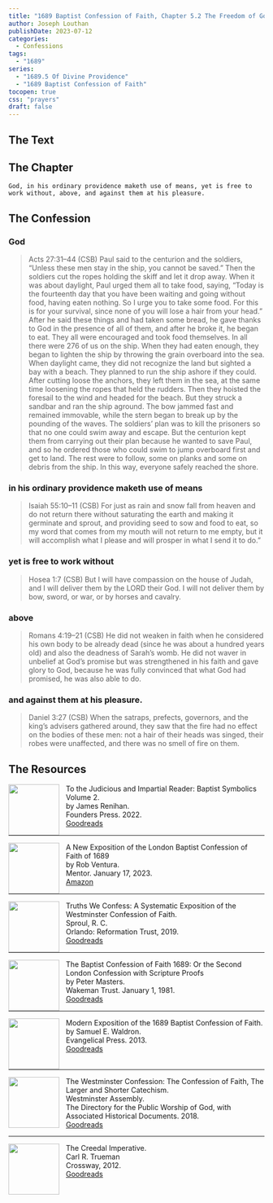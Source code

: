 ```yaml
---
title: "1689 Baptist Confession of Faith, Chapter 5.2 The Freedom of God"
author: Joseph Louthan
publishDate: 2023-07-12
categories:
  - Confessions
tags:
  - "1689"
series:
  - "1689.5 Of Divine Providence"
  - "1689 Baptist Confession of Faith"
tocopen: true
css: "prayers"
draft: false
---
```

## The Text

## The Chapter

```text
God, in his ordinary providence maketh use of means, yet is free to work without, above, and against them at his pleasure.
```

## The Confession

### God

>Acts 27:31–44 (CSB) Paul said to the centurion and the soldiers, “Unless these men stay in the ship, you cannot be saved.” Then the soldiers cut the ropes holding the skiff and let it drop away. When it was about daylight, Paul urged them all to take food, saying, “Today is the fourteenth day that you have been waiting and going without food, having eaten nothing. So I urge you to take some food. For this is for your survival, since none of you will lose a hair from your head.” After he said these things and had taken some bread, he gave thanks to God in the presence of all of them, and after he broke it, he began to eat. They all were encouraged and took food themselves. In all there were 276 of us on the ship. When they had eaten enough, they began to lighten the ship by throwing the grain overboard into the sea. When daylight came, they did not recognize the land but sighted a bay with a beach. They planned to run the ship ashore if they could. After cutting loose the anchors, they left them in the sea, at the same time loosening the ropes that held the rudders. Then they hoisted the foresail to the wind and headed for the beach. But they struck a sandbar and ran the ship aground. The bow jammed fast and remained immovable, while the stern began to break up by the pounding of the waves. The soldiers’ plan was to kill the prisoners so that no one could swim away and escape. But the centurion kept them from carrying out their plan because he wanted to save Paul, and so he ordered those who could swim to jump overboard first and get to land. The rest were to follow, some on planks and some on debris from the ship. In this way, everyone safely reached the shore.

### in his ordinary providence maketh use of means

>Isaiah 55:10–11 (CSB) For just as rain and snow fall from heaven and do not return there without saturating the earth and making it germinate and sprout, and providing seed to sow and food to eat, so my word that comes from my mouth will not return to me empty, but it will accomplish what I please and will prosper in what I send it to do.”

### yet is free to work without

>Hosea 1:7 (CSB) But I will have compassion on the house of Judah, and I will deliver them by the LORD their God. I will not deliver them by bow, sword, or war, or by horses and cavalry.

### above

>Romans 4:19–21 (CSB) He did not weaken in faith when he considered his own body to be already dead (since he was about a hundred years old) and also the deadness of Sarah’s womb. He did not waver in unbelief at God’s promise but was strengthened in his faith and gave glory to God, because he was fully convinced that what God had promised, he was also able to do.

### and against them at his pleasure.

>Daniel 3:27 (CSB) When the satraps, prefects, governors, and the king’s advisers gathered around, they saw that the fire had no effect on the bodies of these men: not a hair of their heads was singed, their robes were unaffected, and there was no smell of fire on them.

## The Resources

<img src="/images/resources/confession-1689-judacious-reader-renihan.png" align="left" width="100" style="padding-right: 10px" />To the Judicious and Impartial Reader: Baptist Symbolics Volume 2.  
by James Renihan.  
Founders Press. 2022.  
[Goodreads](https://www.goodreads.com/book/show/17867976-modern-exposition-of-the-1689-baptist-confession-of-faith)

<p style="clear:both;">

---

<img src="/images/resources/confession-1689-new-exposition-ventura.jpg" align="left" width="100" style="padding-right: 10px" />A New Exposition of the London Baptist Confession of Faith of 1689    
by Rob Ventura.  
Mentor. January 17, 2023.  
[Amazon](https://www.amazon.com/Exposition-London-Baptist-Confession-Faith/dp/1527108902/ref=asc_df_1527108902/?tag=hyprod-20&linkCode=df0&hvadid=598295323603&hvpos=&hvnetw=g&hvrand=3877532160906942020&hvpone=&hvptwo=&hvqmt=&hvdev=c&hvdvcmdl=&hvlocint=&hvlocphy=9014286&hvtargid=pla-1722666080628&psc=1)

<p style="clear:both;">

---

<img src="/images/resources/confession-wcf-truths-we-confess-sproul.jpg" align="left" width="100" style="padding-right: 10px" />Truths We Confess: A Systematic Exposition of the Westminster Confession of Faith.  
Sproul, R. C.    
Orlando: Reformation Trust, 2019.  
[Goodreads](https://www.goodreads.com/book/show/50024945-truths-we-confess?ac=1&from_search=true&qid=ssTkBgIFwE&rank=1)

<p style="clear:both;">

---

<img src="/images/resources/confession-1689-masters.jpg" align="left" width="100" style="padding-right: 10px" />The Baptist Confession of Faith 1689: Or the Second London Confession with Scripture Proofs  
by Peter Masters.  
Wakeman Trust. January 1, 1981.  
[Goodreads](https://www.goodreads.com/book/show/1723671.Baptist_Confession_of_Faith_1689?ac=1&from_search=true&qid=HfdndsOLE6&rank=1)

<p style="clear:both;">

---

<img src="/images/resources/confession-1689-modern-exposition-waldron.jpg" align="left" width="100" style="padding-right: 10px" />Modern Exposition of the 1689 Baptist Confession of Faith.  
by Samuel E. Waldron.  
Evangelical Press. 2013.  
[Goodreads](https://www.goodreads.com/book/show/17867976-modern-exposition-of-the-1689-baptist-confession-of-faith)

<p style="clear:both;">

---

<img src="/images/resources/confession-wcf-banner-of-truth.jpg" align="left" width="100" style="padding-right: 10px" />The Westminster Confession: The Confession of Faith, The Larger and Shorter Catechism.  
Westminster Assembly.  
The Directory for the Public Worship of God, with Associated Historical Documents. 2018.   
[Goodreads](https://www.goodreads.com/book/show/39905592-the-westminster-confession?ac=1&from_search=true&qid=oMfahlcldC&rank=1)

<p style="clear:both;">

---

<img src="/images/resources/book-creedal-imperative-trueman.jpg" align="left" width="100" style="padding-right: 10px" />The Creedal Imperative.  
Carl R. Trueman    
Crossway, 2012.  
[Goodreads](https://www.goodreads.com/book/show/14452976-the-creedal-imperative?ac=1&from_search=true&qid=GTaJVGWwOY&rank=1)

<p style="clear:both;">

